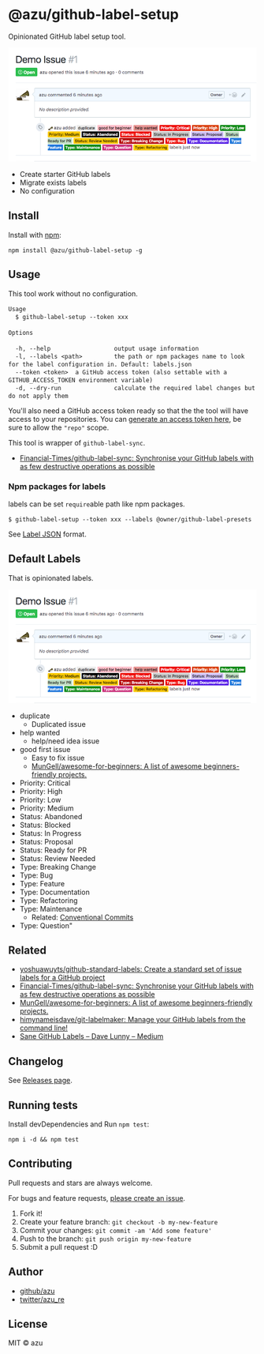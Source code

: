 # @azu/github-label-setup

Opinionated GitHub label setup tool.

[![demo](./img/demo.png)](https://github.com/azu/github-label-setup/issues/1)

- Create starter GitHub labels
- Migrate exists labels
- No configuration

## Install

Install with [npm](https://www.npmjs.com/):

    npm install @azu/github-label-setup -g

## Usage

This tool work without no configuration.

    Usage
      $ github-label-setup --token xxx

    Options

      -h, --help                  output usage information
      -l, --labels <path>         the path or npm packages name to look for the label configuration in. Default: labels.json
      --token <token>  a GitHub access token (also settable with a GITHUB_ACCESS_TOKEN environment variable)
      -d, --dry-run               calculate the required label changes but do not apply them

You'll also need a GitHub access token ready so that the the tool will have access to your repositories.
You can [generate an access token here](https://github.com/settings/tokens), be sure to allow the `"repo"` scope.

This tool is wrapper of `github-label-sync`.

- [Financial-Times/github-label-sync: Synchronise your GitHub labels with as few destructive operations as possible](https://github.com/Financial-Times/github-label-sync "Financial-Times/github-label-sync: Synchronise your GitHub labels with as few destructive operations as possible")

### Npm packages for labels

labels can be set `require`able path like npm packages.

    $ github-label-setup --token xxx --labels @owner/github-label-presets

See [Label JSON](https://github.com/Financial-Times/github-label-sync#label-json "Label JSON") format.

## Default Labels

That is opinionated labels. 

[![demo](./img/demo.png)](https://github.com/azu/github-label-setup/issues/1)

- duplicate
    - Duplicated issue
- help wanted
    - help/need idea issue
- good first issue
    - Easy to fix issue
    - [MunGell/awesome-for-beginners: A list of awesome beginners-friendly projects.](https://github.com/MunGell/awesome-for-beginners "MunGell/awesome-for-beginners: A list of awesome beginners-friendly projects.")
- Priority: Critical
- Priority: High
- Priority: Low
- Priority: Medium
- Status: Abandoned
- Status: Blocked
- Status: In Progress
- Status: Proposal
- Status: Ready for PR
- Status: Review Needed
- Type: Breaking Change
- Type: Bug
- Type: Feature
- Type: Documentation
- Type: Refactoring
- Type: Maintenance
    - Related: [Conventional Commits](https://conventionalcommits.org/ "Conventional Commits")
- Type: Question"


## Related

- [yoshuawuyts/github-standard-labels: Create a standard set of issue labels for a GitHub project](https://github.com/yoshuawuyts/github-standard-labels "yoshuawuyts/github-standard-labels: Create a standard set of issue labels for a GitHub project")
- [Financial-Times/github-label-sync: Synchronise your GitHub labels with as few destructive operations as possible](https://github.com/Financial-Times/github-label-sync "Financial-Times/github-label-sync: Synchronise your GitHub labels with as few destructive operations as possible")
- [MunGell/awesome-for-beginners: A list of awesome beginners-friendly projects.](https://github.com/MunGell/awesome-for-beginners "MunGell/awesome-for-beginners: A list of awesome beginners-friendly projects.")
- [himynameisdave/git-labelmaker: Manage your GitHub labels from the command line!](https://github.com/himynameisdave/git-labelmaker "himynameisdave/git-labelmaker: Manage your GitHub labels from the command line!")
- [Sane GitHub Labels – Dave Lunny – Medium](https://medium.com/@dave_lunny/sane-github-labels-c5d2e6004b63 "Sane GitHub Labels – Dave Lunny – Medium")

## Changelog

See [Releases page](https://github.com/azu/github-label-setup/releases).

## Running tests

Install devDependencies and Run `npm test`:

    npm i -d && npm test

## Contributing

Pull requests and stars are always welcome.

For bugs and feature requests, [please create an issue](https://github.com/azu/github-label-setup/issues).

1. Fork it!
2. Create your feature branch: `git checkout -b my-new-feature`
3. Commit your changes: `git commit -am 'Add some feature'`
4. Push to the branch: `git push origin my-new-feature`
5. Submit a pull request :D

## Author

- [github/azu](https://github.com/azu)
- [twitter/azu_re](https://twitter.com/azu_re)

## License

MIT © azu
